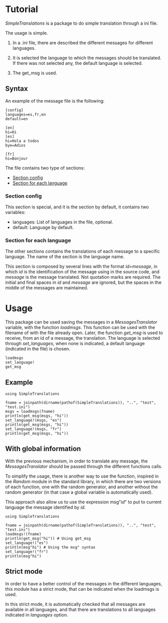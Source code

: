 # Tutorial

*SimpleTranslations* is a package to do simple translation through a ini file.

The usage is simple. 

1. In a .ini file, there are described the different messages for different languages.

2. It is selected the language to which the messages should be translated. If
   there was not selected any, the default language is selected. 
   
3. The get_msg is used.

## Syntax

An example of the message file is the following:

```
[config]
languages=es,fr,en
default=en

[en]
hi=Hi
[es]
hi=Hola a todos
bye=Adios

[fr]
hi=Bonjour
```

The file contains two type of sections:

- [Section config](@ref)
- [Section for each language](@ref)

### Section config

This section is special, and it is the section by default, it contains two
variables:

- languages: List of languages in the file, optional.
- default: Language by default.

### Section for each language

The other sections contains the translations of each message to a specific
language. The name of the section is the language name. 

This section is composed by several lines with the format *id=message*, in which
*id* is the identification of the message using in the source code, and
*message* is the message translated. Not quotation marks are required. The
initial and final spaces in *id* and *message* are ignored, but the spaces in
the middle of the messages are maintained.

# Usage

This package can be used saving the messages in a *MessagesTranslator* variable,
with the function *loadmsgs*. This function can be used with the filename of
with the file already open. Later, the function *get_msg* is used to receive,
from an id of a message, the translation. The language is selected through
*set_languages*, when none is indicated, a default language (indicated in
the file) is chosen.

```@docs
loadmsgs
set_language!
get_msg
```

## Example

```@example
using SimpleTranslations

fname = joinpath(dirname(pathof(SimpleTranslations)), "..", "test", "test.ini")
msgs = loadmsgs(fname)
println(get_msg(msgs, "hi"))
set_language!(msgs, "es")
println(get_msg(msgs, "hi"))
set_language!(msgs, "fr")
println(get_msg(msgs, "hi"))
```

## With global information

With the previous mechanism, in order to translate any message, the
*MessagesTranslator* should be passed through the different functions calls. 

To simplify the usage, there is another way to use the function, inspired in the 
*Random* module in the standard library, in which there are two versions of each
function, one with the random generator, and another without the random
generator (in that case a global variable is automatically used).

This approach also allow us to use the expression msg"*id*" to put to
current language the message identified by *id*.

```@example
using SimpleTranslations

fname = joinpath(dirname(pathof(SimpleTranslations)), "..", "test", "test.ini")
loadmsgs!(fname)
println(get_msg("hi")) # Using get_msg
set_language!("es")
println(msg"hi") # Using the msg" syntax
set_language!("fr")
println(msg"hi")
```
## Strict mode

In order to have a better control of the messages in the different languages,
this module has a strict mode, that can be indicated when the loadmsgs is used. 

In this strict mode, it is automatically checked that all messages are available
in all languages, and that there are translations to all languages indicated in
*languages* option.
